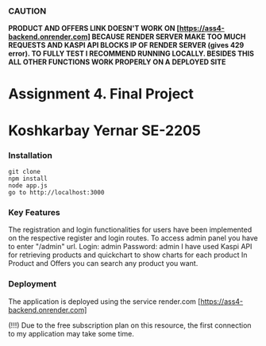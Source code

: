 ### CAUTION
**PRODUCT AND OFFERS LINK DOESN'T WORK ON [https://ass4-backend.onrender.com] BECAUSE RENDER SERVER MAKE TOO MUCH REQUESTS AND KASPI API BLOCKS IP OF RENDER SERVER (gives 429 error).
TO FULLY TEST I RECOMMEND RUNNING LOCALLY. BESIDES THIS ALL OTHER FUNCTIONS WORK PROPERLY ON A DEPLOYED SITE**

# Assignment 4. Final Project
# Koshkarbay Yernar SE-2205

### Installation
    git clone
    npm install
    node app.js
    go to http://localhost:3000

### Key Features
The registration and login functionalities for users have been implemented on the respective register and login routes.
To access admin panel you have to enter "/admin" url. Login: admin  Password: admin
I have used Kaspi API for retrieving products and quickchart to show charts for each product
In Product and Offers you can search any product you want.



### Deployment
The application is deployed using the service render.com
[https://ass4-backend.onrender.com]


(!!!) Due to the free subscription plan on this resource, the first connection to my application may take some time.
